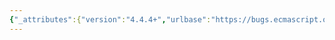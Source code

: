 ```yaml
---
{"_attributes":{"version":"4.4.4+","urlbase":"https://bugs.ecmascript.org/","maintainer":"dherman@mozilla.com"},"bug":{"bug_id":3126,"creation_ts":"2014-08-13 14:30:00 -0700","short_desc":"Possible copypasta error for TRV of <CR> (11.8.6.1)","delta_ts":"2014-08-23 12:47:59 -0700","product":"Draft for 6th Edition","component":"technical issue","version":"Rev 26: July 18, 2014 Draft","rep_platform":"All","op_sys":"All","bug_status":"RESOLVED","resolution":"WONTFIX","priority":"Normal","bug_severity":"minor","everconfirmed":true,"reporter":{"uid":"gabelevi","name":"Gabe Levi"},"assigned_to":{"uid":"allen","name":"Allen Wirfs-Brock"},"long_desc":[{"commentid":9779,"comment_count":0,"who":{"uid":"gabelevi","name":"Gabe Levi"},"bug_when":"2014-08-13 14:30:08 -0700","thetext":"I'm curious about the two lines of 11.8.6.1 that state\n\nThe TRV of LineTerminatorSequence :: <LF> is the code unit value 0x000A.\nThe TRV of LineTerminatorSequence :: <CR> is the code unit value 0x000A.\n\nThis sounded like some copypasta gone bad. We're not interpreting \"\\r\" as \"\\n\", right? Can someone confirm?"},{"commentid":9828,"comment_count":1,"who":{"uid":"allen","name":"Allen Wirfs-Brock"},"bug_when":"2014-08-20 15:54:03 -0700","thetext":"No, it's intentional.  See the note at the end of the TR/TRV definitions in 11.8.6.1"}]}}
---
```

